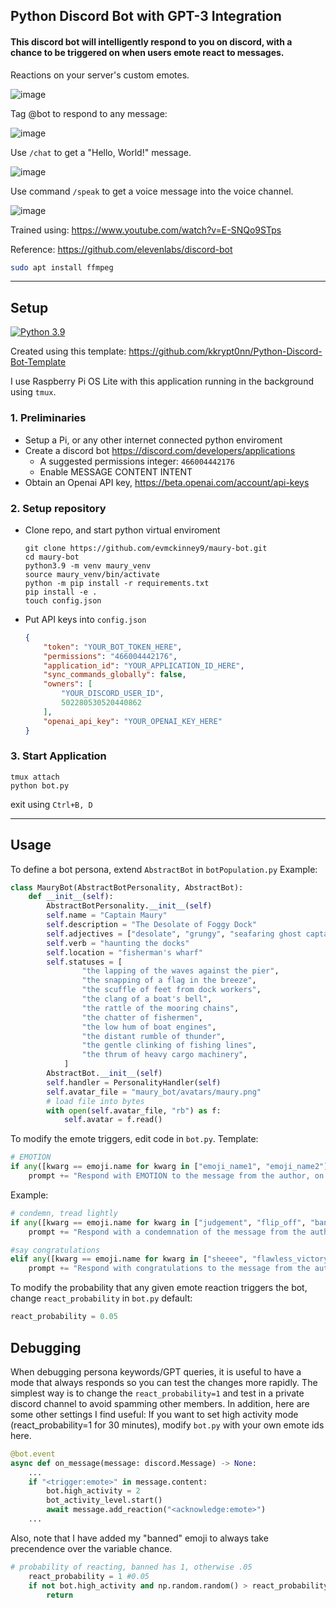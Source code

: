 ## Python Discord Bot with GPT-3 Integration

#### This discord bot will intelligently respond to you on discord, with a chance to be triggered on when users emote react to messages.

Reactions on your server's custom emotes.

![image](https://user-images.githubusercontent.com/47376937/220812786-5a8883fc-efd3-4db9-a1c7-64bf2f30c772.png)

Tag @bot to respond to any message:

![image](https://user-images.githubusercontent.com/47376937/220812662-8d0e33ed-cc7f-47cb-80ae-c2c0ab96b161.png)

Use `/chat` to get a "Hello, World!" message.

![image](https://user-images.githubusercontent.com/47376937/210667776-d6ae0d35-06a0-4d03-a0d3-a344ed725ae9.png)

Use command `/speak` to get a voice message into the voice channel.

![image](https://user-images.githubusercontent.com/47376937/220812870-945ef997-53c3-4872-b546-209be9595563.png)


Trained using: https://www.youtube.com/watch?v=E-SNQo9STps

Reference: https://github.com/elevenlabs/discord-bot

```bash
sudo apt install ffmpeg
```
___
## Setup
[![Python 3.9](https://img.shields.io/badge/python-3.9-blue.svg)](https://www.python.org/downloads/release/python-396/)

Created using this template: https://github.com/kkrypt0nn/Python-Discord-Bot-Template

I use Raspberry Pi OS Lite with this application running in the background using `tmux`.

### 1. Preliminaries
  - Setup a Pi, or any other internet connected python enviroment
  - Create a discord bot https://discord.com/developers/applications
    - A suggested permissions integer: `466004442176`
    - Enable MESSAGE CONTENT INTENT
  - Obtain an Openai API key, https://beta.openai.com/account/api-keys
   
### 2. Setup repository
- Clone repo, and start python virtual enviroment
  ```shell
  git clone https://github.com/evmckinney9/maury-bot.git
  cd maury-bot
  python3.9 -m venv maury_venv
  source maury_venv/bin/activate
  python -m pip install -r requirements.txt
  pip install -e .
  touch config.json
  ```
  
- Put API keys into `config.json`
  ```json
  {
      "token": "YOUR_BOT_TOKEN_HERE",
      "permissions": "466004442176",
      "application_id": "YOUR_APPLICATION_ID_HERE",
      "sync_commands_globally": false,
      "owners": [
          "YOUR_DISCORD_USER_ID",
          502280530520440862
      ],
      "openai_api_key": "YOUR_OPENAI_KEY_HERE"
  }
  ```
### 3. Start Application
  ```shell
  tmux attach
  python bot.py
  ```
  exit using `Ctrl+B, D`
  
___
## Usage

To define a bot persona, extend `AbstractBot` in `botPopulation.py` 
Example:
```python
class MauryBot(AbstractBotPersonality, AbstractBot):
    def __init__(self):
        AbstractBotPersonality.__init__(self)
        self.name = "Captain Maury"
        self.description = "The Desolate of Foggy Dock"
        self.adjectives = ["desolate", "grungy", "seafaring ghost captain"]
        self.verb = "haunting the docks"
        self.location = "fisherman's wharf"
        self.statuses = [
                "the lapping of the waves against the pier",
                "the snapping of a flag in the breeze",
                "the scuffle of feet from dock workers",
                "the clang of a boat's bell",
                "the rattle of the mooring chains",
                "the chatter of fishermen",
                "the low hum of boat engines",
                "the distant rumble of thunder",
                "the gentle clinking of fishing lines",
                "the thrum of heavy cargo machinery",
            ]
        AbstractBot.__init__(self)
        self.handler = PersonalityHandler(self)
        self.avatar_file = "maury_bot/avatars/maury.png"
        # load file into bytes
        with open(self.avatar_file, "rb") as f:
            self.avatar = f.read()
```

To modify the emote triggers, edit code in `bot.py`. 
Template:
```python
# EMOTION
if any([kwarg == emoji.name for kwarg in ["emoji_name1", "emoji_name2"]):
    prompt += "Respond with EMOTION to the message from the author, on behalf of yourself and the reactor."
```

Example:
```python
# condemn, tread lightly
if any([kwarg == emoji.name for kwarg in ["judgement", "flip_off", "banned"]]):
    prompt += "Respond with a condemnation of the message from the author, on behalf of yourself and the reactor."

#say congratulations
elif any([kwarg == emoji.name for kwarg in ["sheeee", "flawless_victory", "ole", "pog"]]):
    prompt += "Respond with congratulations to the message from the author, on behalf of yourself and the reactor."
```

To modify the probability that any given emote reaction triggers the bot, change `react_probability` in `bot.py`
default:
```python
react_probability = 0.05
```

## Debugging
When debugging persona keywords/GPT queries, it is useful to have a mode that always responds so you can test the changes more rapidly. The simplest way is to change the `react_probability=1` and test in a private discord channel to avoid spamming other members. In addition, here are some other settings I find useful:
If you want to set high activity mode (react_probability=1 for 30 minutes), modify `bot.py` with your own emote ids here.
```python
@bot.event
async def on_message(message: discord.Message) -> None:
    ...
    if "<trigger:emote>" in message.content:
        bot.high_activity = 2
        bot_activity_level.start()
        await message.add_reaction("<acknowledge:emote>")
    ...
```

Also, note that I have added my "banned" emoji to always take precendence over the variable chance.
```python
# probability of reacting, banned has 1, otherwise .05
    react_probability = 1 #0.05
    if not bot.high_activity and np.random.random() > react_probability and reaction.emoji.name != "banned":
        return
```

